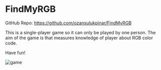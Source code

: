 # FindMyRGB

GitHub Repo: https://github.com/ozansulukpinar/FindMyRGB

This is a single-player game so it can only be played by one person. The aim of the game is that measures knowledge of player about RGB color code.

Have fun!

![game](https://user-images.githubusercontent.com/52232302/103490720-c249a300-4e2e-11eb-926c-eb868a55d3eb.jpg)
